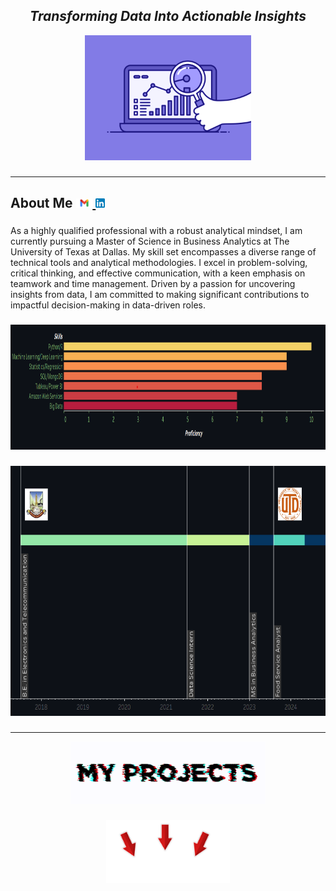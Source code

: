 <h2 align= "center"><em>Transforming Data Into Actionable Insights</em></h2>

<div align="center">
  <img height="200" src="https://github.com/shreyjain99/shreyjain99/blob/main/74pZ.gif"/>
</div>


###

<div class="left">
  <hr>
  <h2>About Me     <a href="mailto:shreyjain109@gmail.com"><img src="https://github.com/shreyjain99/shreyjain99/blob/main/Gmail-logo.png" height="15" alt="GMAIL">  <a href="http://www.linkedin.com/in/shreyjain99"><img src="https://github.com/shreyjain99/shreyjain99/blob/main/Linkedin-logo.png" height="15" alt="LINKEDIN"></a></h2>
</div>

###

<p align="left">As a highly qualified professional with a robust analytical mindset, I am currently pursuing a Master of Science in Business Analytics at The University of Texas at Dallas. My skill set encompasses a diverse range of technical tools and analytical methodologies. I excel in problem-solving, critical thinking, and effective communication, with a keen emphasis on teamwork and time management. Driven by a passion for uncovering insights from data, I am committed to making significant contributions to impactful decision-making in data-driven roles.</p>

###


<div align="center">
  <img height="200" src="https://github.com/shreyjain99/shreyjain99/blob/main/image.png"/>
</div>

###

<div align="center">
  <img width="900" height="400" src="https://github.com/shreyjain99/shreyjain99/blob/main/final_time.png"/>
</div>

###
<hr>

<div align="center">
  <img height="100" src="https://github.com/shreyjain99/shreyjain99/blob/main/check_gif.gif"/>
</div>

###

<div align="center">
  <img height="100" src="https://github.com/shreyjain99/shreyjain99/blob/main/below_arrow.gif"/>
</div>
